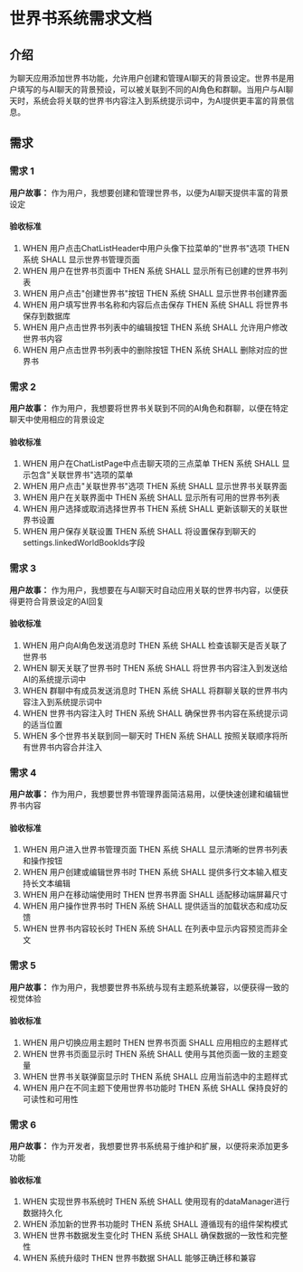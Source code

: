 # 世界书系统需求文档

## 介绍

为聊天应用添加世界书功能，允许用户创建和管理AI聊天的背景设定。世界书是用户填写的与AI聊天的背景预设，可以被关联到不同的AI角色和群聊。当用户与AI聊天时，系统会将关联的世界书内容注入到系统提示词中，为AI提供更丰富的背景信息。

## 需求

### 需求 1

**用户故事：** 作为用户，我想要创建和管理世界书，以便为AI聊天提供丰富的背景设定

#### 验收标准

1. WHEN 用户点击ChatListHeader中用户头像下拉菜单的"世界书"选项 THEN 系统 SHALL 显示世界书管理页面
2. WHEN 用户在世界书页面中 THEN 系统 SHALL 显示所有已创建的世界书列表
3. WHEN 用户点击"创建世界书"按钮 THEN 系统 SHALL 显示世界书创建界面
4. WHEN 用户填写世界书名称和内容后点击保存 THEN 系统 SHALL 将世界书保存到数据库
5. WHEN 用户点击世界书列表中的编辑按钮 THEN 系统 SHALL 允许用户修改世界书内容
6. WHEN 用户点击世界书列表中的删除按钮 THEN 系统 SHALL 删除对应的世界书

### 需求 2

**用户故事：** 作为用户，我想要将世界书关联到不同的AI角色和群聊，以便在特定聊天中使用相应的背景设定

#### 验收标准

1. WHEN 用户在ChatListPage中点击聊天项的三点菜单 THEN 系统 SHALL 显示包含"关联世界书"选项的菜单
2. WHEN 用户点击"关联世界书"选项 THEN 系统 SHALL 显示世界书关联界面
3. WHEN 用户在关联界面中 THEN 系统 SHALL 显示所有可用的世界书列表
4. WHEN 用户选择或取消选择世界书 THEN 系统 SHALL 更新该聊天的关联世界书设置
5. WHEN 用户保存关联设置 THEN 系统 SHALL 将设置保存到聊天的settings.linkedWorldBookIds字段

### 需求 3

**用户故事：** 作为用户，我想要在与AI聊天时自动应用关联的世界书内容，以便获得更符合背景设定的AI回复

#### 验收标准

1. WHEN 用户向AI角色发送消息时 THEN 系统 SHALL 检查该聊天是否关联了世界书
2. WHEN 聊天关联了世界书时 THEN 系统 SHALL 将世界书内容注入到发送给AI的系统提示词中
3. WHEN 群聊中有成员发送消息时 THEN 系统 SHALL 将群聊关联的世界书内容注入到系统提示词中
4. WHEN 世界书内容注入时 THEN 系统 SHALL 确保世界书内容在系统提示词的适当位置
5. WHEN 多个世界书关联到同一聊天时 THEN 系统 SHALL 按照关联顺序将所有世界书内容合并注入

### 需求 4

**用户故事：** 作为用户，我想要世界书管理界面简洁易用，以便快速创建和编辑世界书内容

#### 验收标准

1. WHEN 用户进入世界书管理页面 THEN 系统 SHALL 显示清晰的世界书列表和操作按钮
2. WHEN 用户创建或编辑世界书时 THEN 系统 SHALL 提供多行文本输入框支持长文本编辑
3. WHEN 用户在移动端使用时 THEN 世界书界面 SHALL 适配移动端屏幕尺寸
4. WHEN 用户操作世界书时 THEN 系统 SHALL 提供适当的加载状态和成功反馈
5. WHEN 世界书内容较长时 THEN 系统 SHALL 在列表中显示内容预览而非全文

### 需求 5

**用户故事：** 作为用户，我想要世界书系统与现有主题系统兼容，以便获得一致的视觉体验

#### 验收标准

1. WHEN 用户切换应用主题时 THEN 世界书页面 SHALL 应用相应的主题样式
2. WHEN 世界书页面显示时 THEN 系统 SHALL 使用与其他页面一致的主题变量
3. WHEN 世界书关联弹窗显示时 THEN 系统 SHALL 应用当前选中的主题样式
4. WHEN 用户在不同主题下使用世界书功能时 THEN 系统 SHALL 保持良好的可读性和可用性

### 需求 6

**用户故事：** 作为开发者，我想要世界书系统易于维护和扩展，以便将来添加更多功能

#### 验收标准

1. WHEN 实现世界书系统时 THEN 系统 SHALL 使用现有的dataManager进行数据持久化
2. WHEN 添加新的世界书功能时 THEN 系统 SHALL 遵循现有的组件架构模式
3. WHEN 世界书数据发生变化时 THEN 系统 SHALL 确保数据的一致性和完整性
4. WHEN 系统升级时 THEN 世界书数据 SHALL 能够正确迁移和兼容